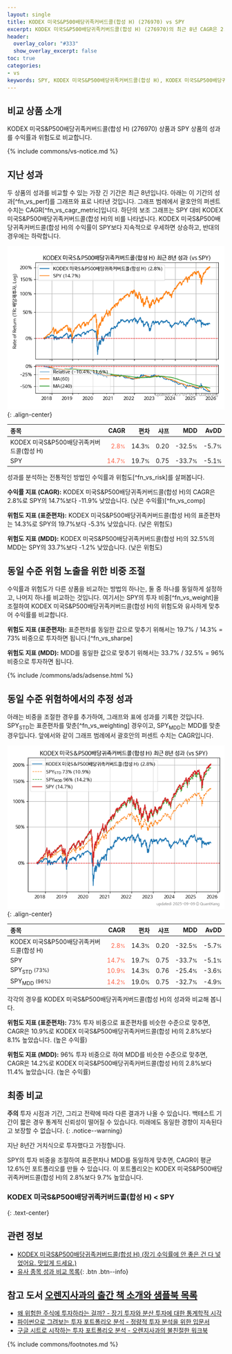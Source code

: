 ```yaml
---
layout: single
title: KODEX 미국S&P500배당귀족커버드콜(합성 H) (276970) vs SPY
excerpt: KODEX 미국S&P500배당귀족커버드콜(합성 H) (276970)의 최근 8년 CAGR은 2.8%로 SPY의 14.7%보다 -11.9% 낮았습니다.
header:
  overlay_color: "#333"
  show_overlay_excerpt: false
toc: true
categories:
- vs
keywords: SPY, KODEX 미국S&P500배당귀족커버드콜(합성 H), KODEX 미국S&P500배당귀족커버드콜(합성 H) SPY 비교, 276970, 276970 276970 비교
---
```


## 비교 상품 소개


KODEX 미국S&P500배당귀족커버드콜(합성 H) (276970) 상품과 SPY 상품의 성과를 수익률과 위험도로 비교합니다.





{% include commons/vs-notice.md %}

## 지난 성과

두 상품의 성과를 비교할 수 있는 가장 긴 기간은 최근 8년입니다. 아래는 이 기간의 성과[^fn_vs_perf]를 그래프와 표로 나타낸 것입니다.
그래프 범례에서 괄호안의 퍼센트 수치는 CAGR[^fn_vs_cagr_metric]입니다.
하단의 보조 그래프는 SPY 대비 KODEX 미국S&P500배당귀족커버드콜(합성 H)의 비를 나타냅니다.
KODEX 미국S&P500배당귀족커버드콜(합성 H)의 수익률이 SPY보다 지속적으로 우세하면 상승하고, 반대의 경우에는 하락합니다.

![KODEX 미국S&P500배당귀족커버드콜(합성 H)](/vs/images/276970-vs-spy_dual.png){: .align-center}

| **종목** | **CAGR** | **편차** | **샤프** | **MDD** | **AvDD** |
| :------------ | ------: | -----------: | -------: | ------: | -------: |
| KODEX 미국S&P500배당귀족커버드콜(합성 H) | <span style="color: tomato">2.8<small>%</small></span> | 14.3<small>%</small> | 0.20 | -32.5<small>%</small> | -5.7<small>%</small> |
| SPY | <span style="color: tomato">14.7<small>%</small></span> | 19.7<small>%</small> | 0.75 | -33.7<small>%</small> | -5.1<small>%</small> |

<!-- more -->


성과를 분석하는 전통적인 방법인 수익률과 위험도[^fn_vs_risk]를 살펴봅니다.

**수익률 지표 (CAGR):** KODEX 미국S&P500배당귀족커버드콜(합성 H)의 CAGR은 2.8%로 SPY의 14.7%보다 -11.9% 낮았습니다. (낮은 수익률)[^fn_vs_comp]

**위험도 지표 (표준편차):** KODEX 미국S&P500배당귀족커버드콜(합성 H)의 표준편차는 14.3%로 SPY의 19.7%보다 -5.3% 낮았습니다. (낮은 위험도)

**위험도 지표 (MDD):** KODEX 미국S&P500배당귀족커버드콜(합성 H)의 32.5%의 MDD는 SPY의 33.7%보다 -1.2% 낮았습니다. (낮은 위험도)



## 동일 수준 위험 노출을 위한 비중 조절

수익률과 위험도가 다른 상품을 비교하는 방법의 하나는, 둘 중 하나를 동일하게 설정하고, 나머지 하나를 비교하는 것입니다.
여기서는 SPY의 투자 비중[^fn_vs_weight]을 조절하여 KODEX 미국S&P500배당귀족커버드콜(합성 H)의 위험도와 유사하게 맞추어 수익률를 비교합니다.

**위험도 지표 (표준편차):** 표준편차를 동일한 값으로 맞추기 위해서는 19.7% / 14.3% = 73% 비중으로 투자하면 됩니다.[^fn_vs_sharpe]

**위험도 지표 (MDD):** MDD를 동일한 값으로 맞추기 위해서는 33.7% / 32.5% = 96% 비중으로 투자하면 됩니다.


{% include /commons/ads/adsense.html %}



## 동일 수준 위험하에서의 추정 성과

아래는 비중을 조절한 경우를 추가하여, 그래프와 표에 성과를 기록한 것입니다.
SPY<sub>STD</sub>는 표준편차를 맞춘[^fn_vs_weighting] 경우이고, SPY<sub>MDD</sub>는 MDD를 맞춘 경우입니다.
앞에서와 같이 그래프 범례에서 괄호안의 퍼센트 수치는 CAGR입니다.


![KODEX 미국S&P500배당귀족커버드콜(합성 H)](/vs/images/276970-vs-spy.png){: .align-center}



| **종목** | **CAGR** | **편차** | **샤프** | **MDD** | **AvDD** |
| :------------ | ------: | -----------: | -------: | ------: | -------: |
| KODEX 미국S&P500배당귀족커버드콜(합성 H) | <span style="color: tomato">2.8<small>%</small></span> | 14.3<small>%</small> | 0.20 | -32.5<small>%</small> | -5.7<small>%</small> |
| SPY | <span style="color: tomato">14.7<small>%</small></span> | 19.7<small>%</small> | 0.75 | -33.7<small>%</small> | -5.1<small>%</small> |
| SPY<sub>STD</sub> <small>(73%)</small> | <span style="color: tomato">10.9<small>%</small></span> | 14.3<small>%</small> | 0.76 | -25.4<small>%</small> | -3.6<small>%</small> |
| SPY<sub>MDD</sub> <small>(96%)</small> | <span style="color: tomato">14.2<small>%</small></span> | 19.0<small>%</small> | 0.75 | -32.7<small>%</small> | -4.9<small>%</small> |



각각의 경우를 KODEX 미국S&P500배당귀족커버드콜(합성 H)의 성과와 비교해 봅니다.

**위험도 지표 (표준편차):** 73% 투자 비중으로 표준편차를 비슷한 수준으로 맞추면, CAGR은 10.9%로 KODEX 미국S&P500배당귀족커버드콜(합성 H)의 2.8%보다 8.1% 높았습니다. (높은 수익률)

**위험도 지표 (MDD):** 96% 투자 비중으로 하여 MDD를 비슷한 수준으로 맞추면, CAGR은 14.2%로 KODEX 미국S&P500배당귀족커버드콜(합성 H)의 2.8%보다 11.4% 높았습니다. (높은 수익률)




## 최종 비교

**주의** 투자 시점과 기간, 그리고 전략에 따라 다른 결과가 나올 수 있습니다. 백테스트 기간이 짧은 경우 통계적 신뢰성이 떨어질 수 있습니다. 미래에도 동일한 경향이 지속된다고 보장할 수 없습니다.
{: .notice--warning}

지난 8년간 거치식으로 투자했다고 가정합니다.

SPY의 투자 비중을 조절하여 표준편차나 MDD를 동일하게 맞추면, CAGR이 평균 12.6%인 포트폴리오를 만들 수 있습니다.
이 포트폴리오는 KODEX 미국S&P500배당귀족커버드콜(합성 H)의 2.8%보다 9.7% 높았습니다.

### KODEX 미국S&P500배당귀족커버드콜(합성 H) &lt; SPY
{: .text-center}


## 관련 정보

- [KODEX 미국S&P500배당귀족커버드콜(합성 H) (장기 수익률에 안 좋은 건 다 넣었어요. 맛있게 드세요.)](https://kongdori.tistory.com/258)
- [유사 종목 성과 비교 목록](/vs/){: .btn .btn--info}


## 참고 도서 [오렌지사과의 출간 책 소개와 샘플북 목록](https://kongdori.tistory.com/691)

- [왜 위험한 주식에 투자하라는 걸까? - 장기 투자와 분산 투자에 대한 통계학적 시각](https://kongdori.tistory.com/421)
- [파이썬으로 그려보는 투자 포트폴리오 분석  - 정량적 투자 분석을 위한 입문서](https://kongdori.tistory.com/643)
- [구글 시트로 시작하는 투자 포트폴리오 분석 - 오렌지사과의 불친절한 워크북](https://kongdori.tistory.com/449)

{% include commons/footnotes.md %}